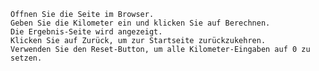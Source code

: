     Öffnen Sie die Seite im Browser.
    Geben Sie die Kilometer ein und klicken Sie auf Berechnen.
    Die Ergebnis-Seite wird angezeigt.
    Klicken Sie auf Zurück, um zur Startseite zurückzukehren.
    Verwenden Sie den Reset-Button, um alle Kilometer-Eingaben auf 0 zu setzen.
